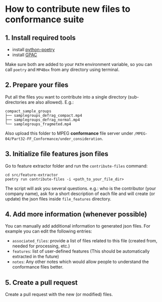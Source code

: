 # How to contribute new files to conformance suite

## 1. Install required tools

- install [python-poetry](https://python-poetry.org/docs/)
- install [GPAC](https://gpac.wp.imt.fr/downloads/gpac-nightly-builds/)

Make sure both are added to your `PATH` environment variable, so you can call `poetry` and `MP4Box` from any directory using terminal.

## 2. Prepare your files

Put all the files you want to contribute into a single directory (sub-directories are also allowed). E.g.:

```shell
compact_sample_groups
├── samplegroups_defrag_compact.mp4
├── samplegroups_defrag_normal.mp4
└── samplegroups_fragmeted.mp4
```

Also upload this folder to MPEG **conformance** file server under `/MPEG-04/Part32-FF_Conformance/under_consideration`.

## 3. Initialize file features json files

Go to feature extractor folder and run the `contribute-files` command:

```shell
cd src/feature-extractor
poetry run contribute-files -i <path_to_your_file_dir>
```

The script will ask you several questions. e.g.: who is the contributor (your company name), ask for a short description of each file and will create (or update) the json files inside `file_features` directory.

## 4. Add more information (whenever possible)

You can manually add additional information to generated json files. For example you can edit the following entries:

- `associated_files`: provide a list of files related to this file (created from, needed for processing, etc.)
- `features`: list of user-defined features (This should be automatically extracted in the future)
- `notes`: Any other notes which would allow people to understand the conformance files better.

## 5. Create a pull request

Create a pull request with the new (or modified) files.
